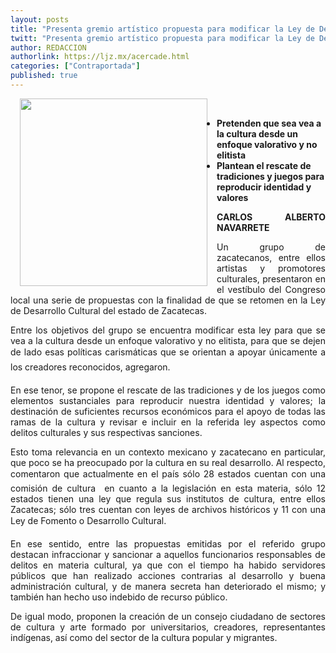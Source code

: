 ```yaml
---
layout: posts
title: "Presenta gremio artístico propuesta para modificar la Ley de Desarrollo Cultural"
twitt: "Presenta gremio artístico propuesta para modificar la Ley de Desarrollo Cultural"
author: REDACCION
authorlink: https://ljz.mx/acercade.html
categories: ["Contraportada"]
published: true
---
```

<p style="text-align: justify;">
  <div>
    <strong><img src="images/stories/fotos_marzo/contra ley de fomento cultural.jpg" border="0" width="300" style="margin-left: 15px; margin-right: 15px; float: left;" /><br /></strong>
  </div>
  
  <ul>
    <li>
      <strong>Pretenden que sea vea a la cultura desde un enfoque valorativo y no elitista</strong>
    </li>
    <li>
      <strong>Plantean el rescate de tradiciones y juegos para reproducir identidad y valores</strong>
    </li>
  </ul>
</p>

<p style="text-align: justify;">
  <strong>CARLOS ALBERTO NAVARRETE</strong>
</p>

<p style="text-align: justify;">
  Un grupo de zacatecanos, entre ellos artistas y promotores culturales, presentaron en el vestíbulo del Congreso local una serie de propuestas con la finalidad de que se retomen en la Ley de Desarrollo Cultural del estado de Zacatecas.
</p>

<p style="text-align: justify;">
  Entre los objetivos del grupo se encuentra modificar esta ley para que se vea a la cultura desde un enfoque valorativo y no elitista, para que se dejen de lado esas políticas carismáticas que se orientan a apoyar únicamente a los creadores reconocidos, agregaron.
</p>

<p style="text-align: justify;">
  En ese tenor, se propone el rescate de las tradiciones y de los juegos como elementos sustanciales para reproducir nuestra identidad y valores; la destinación de suficientes recursos económicos para el apoyo de todas las ramas de la cultura y revisar e incluir en la referida ley aspectos como delitos culturales y sus respectivas sanciones.
</p>

<p style="text-align: justify;">
  Esto toma relevancia en un contexto mexicano y zacatecano en particular, que poco se ha preocupado por la cultura en su real desarrollo. Al respecto, comentaron que actualmente en el país sólo 28 estados cuentan con una comisión de cultura  en cuanto a la legislación en esta materia, sólo 12 estados tienen una ley que regula sus institutos de cultura, entre ellos Zacatecas; sólo tres cuentan con leyes de archivos históricos y 11 con una Ley de Fomento o Desarrollo Cultural.
</p>

<p style="text-align: justify;">
  En ese sentido, entre las propuestas emitidas por el referido grupo destacan infraccionar y sancionar a aquellos funcionarios responsables de delitos en materia cultural, ya que con el tiempo ha habido servidores públicos que han realizado acciones contrarias al desarrollo y buena administración cultural, y de manera secreta han deteriorado el mismo; y también han hecho uso indebido de recurso público.
</p>

<p style="text-align: justify;">
  De igual modo, proponen la creación de un consejo ciudadano de sectores de cultura y arte formado por universitarios, creadores, representantes indígenas, así como del sector de la cultura popular y migrantes.
</p>

